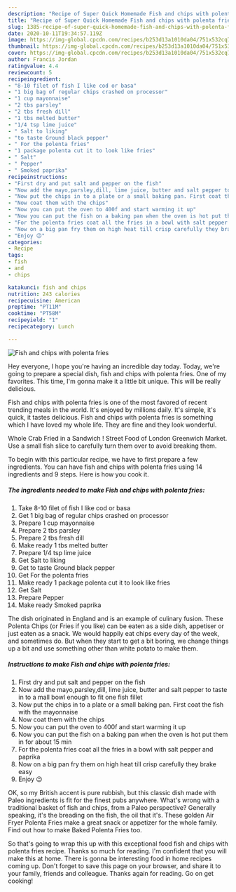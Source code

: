 ```yaml
---
description: "Recipe of Super Quick Homemade Fish and chips with polenta fries"
title: "Recipe of Super Quick Homemade Fish and chips with polenta fries"
slug: 1385-recipe-of-super-quick-homemade-fish-and-chips-with-polenta-fries
date: 2020-10-11T19:34:57.119Z
image: https://img-global.cpcdn.com/recipes/b253d13a1010da04/751x532cq70/fish-and-chips-with-polenta-fries-recipe-main-photo.jpg
thumbnail: https://img-global.cpcdn.com/recipes/b253d13a1010da04/751x532cq70/fish-and-chips-with-polenta-fries-recipe-main-photo.jpg
cover: https://img-global.cpcdn.com/recipes/b253d13a1010da04/751x532cq70/fish-and-chips-with-polenta-fries-recipe-main-photo.jpg
author: Francis Jordan
ratingvalue: 4.4
reviewcount: 5
recipeingredient:
- "8-10 filet of fish I like cod or basa"
- "1 big bag of regular chips crashed on processor"
- "1 cup mayonnaise"
- "2 tbs parsley"
- "2 tbs fresh dill"
- "1 tbs melted butter"
- "1/4 tsp lime juice"
- " Salt to liking"
- "to taste Ground black pepper"
- " For the polenta fries"
- "1 package polenta cut it to look like fries"
- " Salt"
- " Pepper"
- " Smoked paprika"
recipeinstructions:
- "First dry and put salt and pepper on the fish"
- "Now add the mayo,parsley,dill, lime juice, butter and salt pepper to taste in to a mall bowl enough to fit one fish fillet"
- "Now put the chips in to a plate or a small baking pan. First coat the fish with the mayonnaise"
- "Now coat them with the chips"
- "Now you can put the oven to 400f and start warming it up"
- "Now you can put the fish on a baking pan when the oven is hot put them in for about 15 min"
- "For the polenta fries coat all the fries in a bowl with salt pepper and paprika"
- "Now on a big pan fry them on high heat till crisp carefully they brake easy"
- "Enjoy 😉"
categories:
- Recipe
tags:
- fish
- and
- chips

katakunci: fish and chips 
nutrition: 243 calories
recipecuisine: American
preptime: "PT11M"
cooktime: "PT58M"
recipeyield: "1"
recipecategory: Lunch

---
```



![Fish and chips with polenta fries](https://img-global.cpcdn.com/recipes/b253d13a1010da04/751x532cq70/fish-and-chips-with-polenta-fries-recipe-main-photo.jpg)

Hey everyone, I hope you're having an incredible day today. Today, we're going to prepare a special dish, fish and chips with polenta fries. One of my favorites. This time, I'm gonna make it a little bit unique. This will be really delicious.

Fish and chips with polenta fries is one of the most favored of recent trending meals in the world. It's enjoyed by millions daily. It's simple, it's quick, it tastes delicious. Fish and chips with polenta fries is something which I have loved my whole life. They are fine and they look wonderful.

Whole Crab Fried in a Sandwich ! Street Food of London Greenwich Market. Use a small fish slice to carefully turn them over to avoid breaking them.


To begin with this particular recipe, we have to first prepare a few ingredients. You can have fish and chips with polenta fries using 14 ingredients and 9 steps. Here is how you cook it.

<!--inarticleads1-->

##### The ingredients needed to make Fish and chips with polenta fries:

1. Take 8-10 filet of fish I like cod or basa
1. Get 1 big bag of regular chips crashed on processor
1. Prepare 1 cup mayonnaise
1. Prepare 2 tbs parsley
1. Prepare 2 tbs fresh dill
1. Make ready 1 tbs melted butter
1. Prepare 1/4 tsp lime juice
1. Get  Salt to liking
1. Get to taste Ground black pepper
1. Get  For the polenta fries
1. Make ready 1 package polenta cut it to look like fries
1. Get  Salt
1. Prepare  Pepper
1. Make ready  Smoked paprika


The dish originated in England and is an example of culinary fusion. These Polenta Chips (or Fries if you like) can be eaten as a side dish, appetiser or just eaten as a snack. We would happily eat chips every day of the week, and sometimes do. But when they start to get a bit boring, we change things up a bit and use something other than white potato to make them. 

<!--inarticleads2-->

##### Instructions to make Fish and chips with polenta fries:

1. First dry and put salt and pepper on the fish
1. Now add the mayo,parsley,dill, lime juice, butter and salt pepper to taste in to a mall bowl enough to fit one fish fillet
1. Now put the chips in to a plate or a small baking pan. First coat the fish with the mayonnaise
1. Now coat them with the chips
1. Now you can put the oven to 400f and start warming it up
1. Now you can put the fish on a baking pan when the oven is hot put them in for about 15 min
1. For the polenta fries coat all the fries in a bowl with salt pepper and paprika
1. Now on a big pan fry them on high heat till crisp carefully they brake easy
1. Enjoy 😉


OK, so my British accent is pure rubbish, but this classic dish made with Paleo ingredients is fit for the finest pubs anywhere. What&#39;s wrong with a traditional basket of fish and chips, from a Paleo perspective? Generally speaking, it&#39;s the breading on the fish, the oil that it&#39;s. These golden Air Fryer Polenta Fries make a great snack or appetizer for the whole family. Find out how to make Baked Polenta Fries too. 

So that's going to wrap this up with this exceptional food fish and chips with polenta fries recipe. Thanks so much for reading. I'm confident that you will make this at home. There is gonna be interesting food in home recipes coming up. Don't forget to save this page on your browser, and share it to your family, friends and colleague. Thanks again for reading. Go on get cooking!
